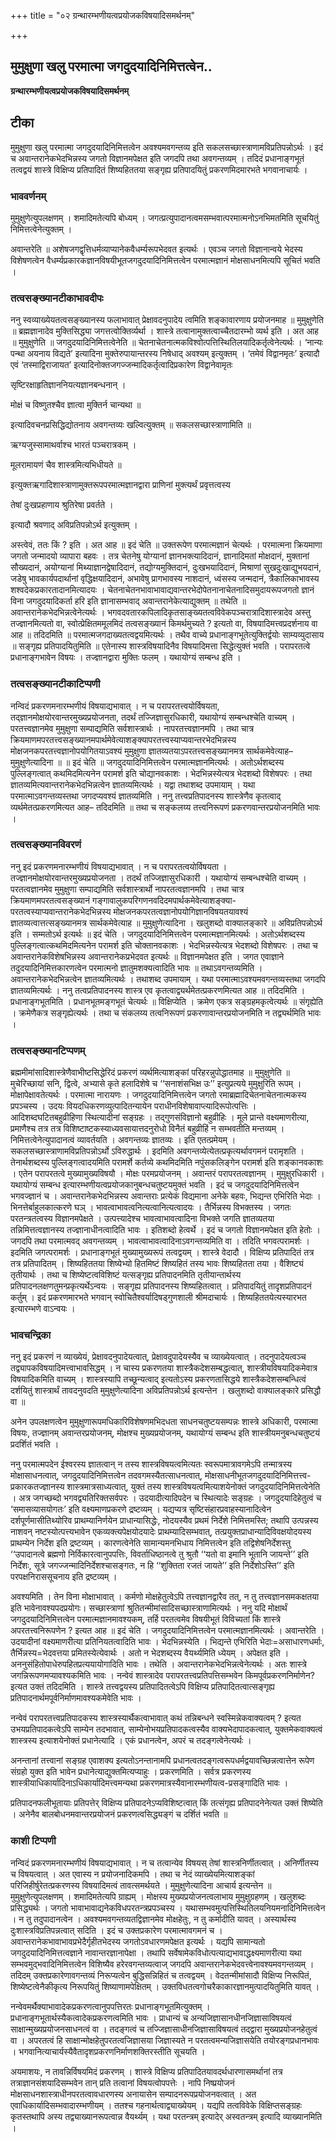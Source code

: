+++
title = "०२ ग्रन्थारम्भणीयत्वप्रयोजकविषयादिसमर्थनम्"

+++


## मुमुक्षुणा खलु परमात्मा जगदुदयादिनिमित्तत्वेन..

**ग्रन्थारम्भणीयत्वप्रयोजकविषयादिसमर्थनम्**

## **टीका**

मुमुक्षुणा खलु परमात्मा जगदुदयादिनिमित्तत्वेन अवश्यमवगन्तव्य इति सकलसच्छास्त्राणामविप्रतिपन्नोऽर्थः । इदं च अवान्तरानेकभेदभिन्नस्य जगतो विज्ञानमपेक्षत इति जगदपि तथा अवगन्तव्यम् । तदिदं प्रधानाङ्गभूतं तत्वद्वयं शास्त्रे विक्षिप्य प्रतिपादितं शिष्यहिततया सङ्गृह्य प्रतिपादयितुं प्रकरणमिदमारभते भगवानाचार्यः ।

### **भाववर्णनम्**

मुमुक्षुणेत्युपलक्षणम् । शमादिमतेत्यपि बोध्यम् । जगत्प्रत्युपादानत्वमसम्भवात्परमात्मनोऽनभिमतमिति सूचयितुं निमित्तत्वेनेत्युक्तम् ।

अवान्तरेति ॥ अशेषजगद्वृत्तिधर्मव्याप्यानेकवैधर्म्यरूपभेदवत इत्यर्थः । एवञ्च जगतो विज्ञानान्वये भेदस्य विशेषणत्वेन वैधर्म्यप्रकारकज्ञानविषयीभूतजगदुदयादिनिमित्तत्वेन परमात्मज्ञानं मोक्षसाधनमित्यपि सूचितं भवति ।

### **तत्वसङ्ख्यानटीकाभावदीपः**

ननु स्वव्याख्येयतत्वसङ्ख्यानस्य फलाभावात् प्रेक्षावदनुपादेय त्वमिति शङ्कावारणाय प्रयोजनमाह ॥ मुमुक्षुणेति ॥ ब्रह्मज्ञानादेव मुक्तिसिद्ध्या जगत्तत्वोक्तिर्व्यर्था । शास्त्रे तत्वानामुक्तत्वाच्चैतदारम्भो व्यर्थ इति । अत आह ॥ मुमुक्षुणेति ॥ जगदुदयादिनिमित्तत्वेनेति ॥ चेतनाचेतनात्मकविश्वोत्पत्तिस्थितिलयादिकर्तृत्वेनेत्यर्थः । ‘नान्यः पन्था अयनाय विद्यते’ इत्यादिना मुक्तेरुपायान्तरस्य निषेधाद् अवश्यम् इत्युक्तम् । ‘तमेवं विद्वानमृतः’ इत्यादौ एवं ‘तस्माद्विराजायत’ इत्यादिनोक्तजगज्जन्मादिकर्तृत्वादिप्रकारेण विद्वानेवामृतः

सृष्टिरक्षाहृतिज्ञाननियत्यज्ञानबन्धनान् ।

मोक्षं च विष्णुतश्चैव ज्ञात्वा मुक्तिर्न चान्यथा ॥

इत्यादिवचनप्रसिद्धिद्योतनाय अवगन्तव्यः खल्वित्युक्तम् ॥ सकलसच्छास्त्राणामिति ॥

ऋग्यजुस्सामाथर्वाश्च भारतं पञ्चरात्रकम् ।

मूलरामायणं चैव शास्त्रमित्यभिधीयते ॥

इत्युक्तऋगादिशास्त्राणामुक्तरूपपरमात्मज्ञानद्वारा प्राणिनां मुक्त्यर्थं प्रवृत्तत्वस्य

तेषां दुःखप्रहाणाय श्रुतिरेषा प्रवर्तते ।

इत्यादौ श्रवणाद् अविप्रतिपन्नोऽर्थ इत्युक्तम् ।

अस्त्वेवं, ततः किं ? इति । अत आह ॥ इदं चेति ॥ उक्तरूपेण परमात्मज्ञानं चेत्यर्थः । परमात्मना क्रियमाणा जगतो जन्मादयो व्यापारा बहवः । तत्र चेतनेषु योग्यानां ज्ञानभक्त्यादिदानं, ज्ञानादिमतां मोक्षदानं, मुक्तानां सौख्यदानं, अयोग्यानां मिथ्याज्ञानद्वेषादिदानं, तद्योग्यमुक्तिदानं, दुःखभयादिदानं, मिश्राणां सुखदुःखाद्युभयदानं, जडेषु भावकार्यपदार्थानां वृद्धिक्षयादिदानं, अभावेषु प्रागभावस्य नाशदानं, ध्वंसस्य जन्मदानं, त्रैकालिकाभावस्य शश्वदेकप्रकारतादानमित्यादयः । चेतनाचेतनभावाभावाद्यवान्तरभेदोपेतनानाचेतनादिसमुदायरूपजगतो ज्ञानं विना जगदुदयादिकर्ता हरि इति ज्ञानासम्भवाद् अवान्तरानेकेत्याद्युक्तम् ॥ तथेति ॥ अवान्तरानेकभेदभिन्नत्वेनेत्यर्थः । भगवदवतारकपिलादिकृतसाङ्ख्यतत्वविवेकपञ्चरात्रादिशास्त्रादेव अस्तु तज्ज्ञानमित्यतो वा, स्वोत्प्रेक्षितममूलमिदं तत्वसङ्ख्यानं किमर्थमुच्यते ? इत्यतो वा, विषयादिमत्त्वप्रदर्शनाय वा आह ॥ तदिदमिति ॥ परमात्मजगदाख्यतत्वद्वयमित्यर्थः । तथैव वाच्ये प्रधानाङ्गभूतेत्युक्तिर्द्वयोः साम्यव्युदासाय ॥ सङ्गृह्य प्रतिपादयितुमिति ॥ एतेनास्य शास्त्रविषयादिनैव विषयादिमत्ता सिद्धेत्युक्तं भवति । परापरतत्वे प्रधानाङ्गभावेन विषयः । तज्ज्ञानद्वारा मुक्तिः फलम् । यथायोग्यं सम्बन्ध इति ।

### **तत्वसङ्ख्यानटीकाटिप्पणी**

नन्विदं प्रकरणमनारम्भणीयं विषयाद्यभावात् । न च परापरतत्त्वयोर्विषयता, तद्ज्ञानमोक्षयोरवान्तरमुख्यप्रयोजनता, तदर्थं तज्जिज्ञासुरधिकारी, यथायोग्यं सम्बन्धश्चेति वाच्यम् । परतत्त्वज्ञानमेव मुमुक्षुणा सम्पाद्यमिति सर्वशास्त्रार्थः । नापरतत्त्वज्ञानमपि । तथा चात्र क्रियमाणमपरतत्त्वसङ्ख्यानमपार्थमेवेत्याशङ्क्यापरतत्त्वस्याप्यवान्तरभेदभिन्नस्य मोक्षजनकपरतत्त्वज्ञानोपयोगितयाऽवश्यं मुमुक्षुणा ज्ञातव्यतयाऽपरतत्त्वसङ्ख्यानमत्र सार्थकमेवेत्याह– मुमुक्षुणेत्यादिना ॥ ॥ इदं चेति ॥ जगदुदयादिनिमित्तत्वेन परमात्मज्ञानमित्यर्थः । अतोऽर्थशब्दस्य पुल्लिङ्गत्वात् कथमिदमित्यनेन परामर्श इति चोद्यानवकाशः । भेदभिन्नस्येत्यत्र भेदशब्दो विशेषपरः । तथा ज्ञातव्यमित्यवान्तरानेकभेदभिन्नत्वेन ज्ञातव्यमित्यर्थः । यद्वा तथाशब्द उपमायाम् । यथा परमात्माऽवगन्तव्यस्तथा जगदप्यवश्यं ज्ञातव्यमिति । ननु तत्त्वप्रतिपादनस्य शास्त्रेणैव कृतत्वाद् व्यर्थमेतत्प्रकरणमित्यत आह– तदिदमिति ॥ तथा च सङ्कलय्य तत्त्वनिरूपणं प्रकरणवान्तरप्रयोजनमिति भावः ।

### **तत्वसङ्ख्यानविवरणं**

ननु इदं प्रकरणमनारम्भणीयं विषयाद्यभावात् । न च परापरतत्वयोर्विषयता । तज्ज्ञानमोक्षयोरवान्तरमुख्यप्रयोजनता । तदर्थं तज्जिज्ञासुरधिकारी । यथायोग्यं सम्बन्धश्चेति वाच्यम् । परतत्वज्ञानमेव मुमुक्षुणा सम्पाद्यमिति सर्वशास्त्रार्थो नापरतत्वज्ञानमपि । तथा चात्र क्रियमाणमपरतत्वसङ्ख्यानं गङ्गावालुकपरिगणनवदिदमपार्थकमेवेत्याशङ्क्या-परतत्वस्याप्यवान्तरानेकभेदभिन्नस्य मोक्षजनकपरतत्वज्ञानोपयोगिज्ञानविषयतयावश्यं ज्ञातव्यत्वात्तत्सङ्ख्यानमत्र सार्थकमेवेत्याह ॥ मुमुक्षुणेत्यादिना । खलुशब्दो वाक्यालङ्कारे ॥ अविप्रतिपन्नोऽर्थ इति । सम्मतोऽर्थ इत्यर्थः ॥ इदं चेति । जगदुदयादिनिमित्तत्वेन परमात्मज्ञानमित्यर्थः । अतोऽर्थशब्दस्य पुल्लिङ्गत्वात्कथमिदमित्यनेन परामर्श इति चोक्तानवकाशः । भेदभिन्नस्येत्यत्र भेदशब्दो विशेषपरः । तथा च अवान्तरानेकविशेषभिन्नस्य अवान्तरानेकप्रभेदवत इत्यर्थः ॥ विज्ञानमपेक्षत इति । जगत एवाज्ञाने तदुदयादिनिमित्तकारणत्वेन परमात्मनो ज्ञातुमशक्यत्वादिति भावः ॥ तथाऽवगन्तव्यमिति । अवान्तरानेकभेदभिन्नत्वेन ज्ञातव्यमित्यर्थः । तथाशब्द उपमायाम् । यथा परमात्माऽवश्यमवगन्तव्यस्तथा जगदपि ज्ञातव्यमित्यर्थः । ननु तत्वप्रतिपादनस्य शास्त्र एव कृतत्वाद्व्यर्थमेतत्प्रकरणमित्यत आह ॥ तदिदमिति । प्रधानाङ्गभूतमिति । प्रधानभूतमङ्गभूतं चेत्यर्थः ॥ विक्षिप्येति । क्रमेण एकत्र सङ्ग्रहमकृत्वेत्यर्थः ॥ संगृह्येति । क्रमेणैकत्र सङ्गृह्येत्यर्थः । तथा च संकलय्य तत्वनिरूपणं प्रकरणावान्तरप्रयोजनमिति न तद्व्यर्थमिति भावः ।

### **तत्वसङ्ख्यानटिप्पणम्**

ब्रह्ममीमांसादिशास्त्रेणैवाभीष्टसिद्धेरिदं प्रकरणं व्यर्थमित्याशङ्कां परिहरन्नुपोद्धातमाह ॥ मुमुक्षुणेति ॥ मुचेरिच्छायां सनि, द्वित्वे, अभ्यासे कृते हलादिशेषे च ‘‘सनाशंसभिक्ष उः’’ इत्युप्रत्यये मुमुक्षुरिति रूपम् । मोक्षापेक्षावतेत्यर्थः । परमात्मा नारायणः ।
जगदुदयादिनिमित्तत्वेन जगतो रमाब्रह्मादिचेतनाचेतनात्मकस्य प्रपञ्चस्य । उदयः वियदधिकरणव्युत्पादितन्यायेन पराधीनविशेषावाप्त्यादिरूपोत्पत्तिः । आदिशब्दघटितबहुव्रीहिणा स्थित्यादीनां सङ्ग्रहः । तद्गुणसंविज्ञानो बहुव्रीहिः । मूले प्रान्ते वक्ष्यमाणरीत्या, प्रमाणैश्च तत्र तत्र विशिष्टाष्टकस्याध्यवसायात्तदनुरोधो विनैतं बहुव्रीहिं न सम्भवतीति मन्तव्यम् । निमित्तत्वेनेत्युपादानत्वं व्यावर्तयति । अवगन्तव्यः ज्ञातव्यः । इति एतत्प्रमेयम् । सकलसच्छास्त्राणामविप्रतिपन्नोऽर्थो ऽविरुद्धार्थः । इदमिति अवगन्तव्येत्येतत्प्रकृत्यर्थावगमनं परामृशति । तेनार्थशब्दस्य पुल्लिङ्गत्वादयमिति परामर्शे कर्तव्ये कथमिदमिति नपुंसकलिङ्गेन परामर्श इति शङ्कानवकाशः । एतेन परापरतत्वे मुख्यामुख्यविषयौ । मोक्षः परमप्रयोजनम् । अवान्तरं परापरतत्वज्ञानम् । मुमुक्षुरधिकारी । यथायोग्यं सम्बन्ध इत्यारम्भणीयत्वप्रयोजकानुबन्धचतुष्टयमुक्तं भवति । इदं च जगदुदयादिनिमित्तत्वेन भगवज्ज्ञानं च । अवान्तरानेकभेदभिन्नस्य अवान्तराः प्रत्येकं विद्यमाना अनेके बहवः, भिद्यन्त एभिरिति भेदाः । भिनत्तेर्बाहुलकात्करणे घञ् । भावत्वाभावत्वनित्यत्वानित्यत्वादयः । तैर्भिन्नस्य विभक्तस्य । जगतः परतन्त्रतत्वस्य विज्ञानमपेक्षते । उत्पत्त्यादेश्च भावत्वाभावत्वादिना विभक्ते जगति ज्ञातव्यतया तन्निमित्तत्वज्ञानस्य तज्ज्ञानाधीनत्वादिति भावः । इतिशब्दो हेत्वर्थे । इदं च जगतो विज्ञानमपेक्षत इति हेतोः । जगदपि तथा परमात्मवद् अवगन्तव्यम् । भावत्वाभावत्वादिनाऽवगन्तव्यमिति वा । तदिति भगवत्परामर्शः । इदमिति जगत्परामर्शः । प्रधानाङ्गभूतं मुख्यामुख्यरूपं तत्वद्वयम् । शास्त्रे वेदादौ । विक्षिप्य प्रतिपादितं तत्र तत्र प्रतिपादितम् । शिष्यहिततया शिष्येभ्यो हितमिष्टं शिष्यहितं तस्य भावः शिष्यहितता तया । वैशिष्ट्यं तृतीयार्थः । तथा च शिष्येष्टत्वविशिष्टं यत्सङ्गृह्य प्रतिपादनमिति तृतीयान्तार्थस्य प्रतिपादनलक्षणतुमन्प्रकृत्यर्थेऽन्वयः । सङ्गृह्य प्रतिपादनस्य शिष्यहितत्वात् । प्रतिपादयितुं तादृशप्रतिपादनं कर्तुम् । इदं प्रकरणमारभते भगवान् स्वोचितैश्वर्यादिषड्गुणशाली श्रीमदाचार्यः । शिष्यहिततयेत्यस्यारभत इत्यारम्भणे वाऽन्वयः ।

### **भावचन्द्रिका**

ननु इदं प्रकरणं न व्याख्येयं, प्रेक्षावदनुपादेयत्वात्, प्रेक्षावदुपादेयस्यैव च व्याख्येयत्वात् । तदनुपादेयत्वञ्च तद्व्यापकविषयादिमत्त्वाभावसिद्धम् । न चास्य प्रकरणतया शास्त्रैकदेशसम्बद्धत्वात्, शास्त्रीयविषयादिकमेवात्र विषयादिकमिति वाच्यम् । शास्त्रस्यापि तच्छून्यत्वाद् इत्यतोऽस्य प्रकरणतासिद्धये शास्त्रैकदेशसम्बन्धित्वं दर्शयितुं शास्त्रार्थं तावदनुवदति मुमुक्षुणेत्यादिना अविप्रतिपन्नोऽर्थ इत्यन्तेन । खलुशब्दो वाक्यालङ्कारे प्रसिद्धौ वा ॥

अनेन उपलक्षणत्वेन मुमुक्षुणारूपमधिकारिविशेषणमभिदधता साधनचतुष्टयसम्पन्नः शास्त्रे अधिकारी, परमात्मा विषयः, तज्ज्ञानम् अवान्तरप्रयोजनम्, मोक्षश्च मुख्यप्रयोजनम्, यथायोग्यं सम्बन्ध इति शास्त्रीयमनुबन्धचतुष्टयं प्रदर्शितं भवति ।

ननु परमात्मपदेन ईश्वरस्य ज्ञातत्वान् न तस्य शास्त्रविषयत्वमित्यतः स्वरूपमात्रावगमेऽपि तन्मात्रस्य मोक्षासाधनत्वात्, जगदुदयादिनिमित्तत्वेन तदवगमस्यैतत्साधनत्वात्, मोक्षसाधनीभूतजगदुदयादिनिमित्तत्त्व-प्रकारकतज्ज्ञानस्य शास्त्रमात्रसाध्यत्वात्, युक्तं तस्य शास्त्रविषयत्वमित्याशयेनोक्तं जगदुदयादिनिमित्तत्वेनेति । अत्र जगच्छब्दो भगवद्व्यतिरिक्तसर्वपरः । उदयादीत्यादिपदेन च स्थित्यादेः सङ्ग्रहः । जगदुदयादिहेतुत्वं च ‘समासव्यासयोगतः’ इति वक्ष्यमाणप्रकरणे द्रष्टव्यम् । यद्यप्यत्र सृष्टिसंहारप्रवाहस्यानादित्वेन दर्शपूर्णमासीतिथ्योरिव प्राथम्यानिर्णयेन प्राधान्यासिद्धेः, नोदयस्यैव प्रथमं निर्देशे निमित्तमस्ति; तथापि उत्पन्नस्य नाशवन् नष्टस्योत्पत्त्यभावेन एकव्यक्त्यपेक्षयोदयादेः प्राथम्यादिसम्भवात्, तत्प्रयुक्तप्राधान्यादिविवक्षयोदयस्य प्राथम्येन निर्देश इति द्रष्टव्यम् । कारणत्वेनेति सामान्यमनभिधाय निमित्तत्वेन इति तद्विशेषनिर्देशस्तु ‘‘उपादानत्वे ब्रह्मणो निर्विकारत्वानुपपत्तिः, विवर्ताधिष्ठानत्वे तु श्रुतौ ‘‘यतो वा इमानि भूतानि जायन्ते’’ इति निर्देशः, सूत्रे जगज्जन्मादिनिर्देशश्चासङ्गतः, न हि ‘‘शुक्तिता रजतं जायते’’ इति निर्देशोऽस्ति’’ इति परपक्षनिराससूचनाय इति द्रष्टव्यम् ।

अवश्यमिति । तेन विना मोक्षाभावात् । कर्मणो मोक्षहेतुत्वेऽपि तत्त्वज्ञानद्वारैव तत्, न तु तत्त्वज्ञानसमकक्षतया इति भावेनावश्यपदप्रयोगः। सच्छास्त्राणां श्रुतितन्मीमांसादिसच्छास्त्राणामित्यर्थः । ननु यदि मोक्षार्थं जगदुदयादिनिमित्तत्वेन परमात्मज्ञानमावश्यकम्, तर्हि परतत्वमेव विषयीभूतं विविच्यतां किं शास्त्रे अपरतत्त्वनिरूपणेन ? इत्यत आह ॥ इदं चेति । जगदुदयादिनिमित्तत्वेन परमात्मज्ञानमित्यर्थः । अवान्तरेति । उदयादीनां वक्ष्यमाणरीत्या प्रतिनियतत्वादिति भावः । भेदभिन्नस्येति । भिद्यन्ते एभिरिति भेदाः=असाधारणधर्माः, तैर्भिन्नस्य=भेदवत्तया प्रमितस्येत्येवार्थः । अतो न भेदशब्दस्य वैयर्थ्यमिति ध्येयम् । अपेक्षत इति । अननुसंहितोपाधेरुपहितप्रत्ययायोगादिति भावः । तथेति । अवान्तरानेकभेदभिन्नत्वेनेत्यर्थः । अतः शास्त्रे जगन्निरूपणमप्यावश्यकमिति भावः । नन्वेवं शास्त्रादेव परापरतत्त्वप्रतिपत्तिसम्भवेन किमपूर्वप्रकरणनिर्माणेन? इत्यत उक्तं तदिदमिति । शास्त्रे तत्त्वद्वयस्य प्रतिपादितत्वेऽपि विक्षिप्य प्रतिपादितत्वात्सङ्गृह्य प्रतिपादनार्थमपूर्वनिर्माणमावश्यकमेवेति भावः ।

नन्वेवं परापरतत्त्वप्रतिपादकस्य शास्त्रस्यार्थैकत्वाभावात् कथं तन्निबन्धने स्वस्मिन्नेकवाक्यत्वम् ? इत्यत उभयप्रतिपादकत्वेऽपि साम्येन तदभावात्, साम्येनोभयप्रतिपादकत्वस्यैव वाक्यभेदापादकत्वात्, युक्तमेकवाक्यत्वं शास्त्रस्य इत्याशयेनोक्तं प्रधानेत्यादि । एकं प्रधानत्वेन, अपरं च तदङ्गत्वेनेत्यर्थः ।

अनन्तानां तत्त्वानां सङ्ग्रह एवाशक्य इत्यतोऽनन्तानामपि प्रधानत्वतदङ्गत्वरूपधर्मद्वयावच्छिन्नत्वात्तेन रूपेण संग्रहो युक्त इति भावेन प्रधानेत्याद्युक्तमित्यप्याहुः । प्रकरणमिति । सर्वत्र प्रकरणस्य शास्त्रीयाधिकार्यादिनाऽधिकार्यादिमत्त्वमन्यथा प्रकरणमात्रस्यैवानारम्भणीयत्व-प्रसङ्गादिति भावः ।

प्रतिपादनफलीभूतायाः प्रतिपत्तेर् विक्षिप्य प्रतिपादनेऽप्यविशिष्टत्वात् किं तत्संगृह्य प्रतिपादनेनेत्यत उक्तं शिष्येति । अनेनैव बालबोधनमवान्तरप्रयोजनं प्रकरणत्वसिद्ध्यङ्गं च दर्शितं भवति ॥

### **काशी टिप्पणी**

नन्विदं प्रकरणमनारम्भणीयं विषयाद्यभावात् । न च तत्वान्येव विषयस् तेषां शास्त्रनिर्णीतत्वात् । अनिर्णीतस्य च विषयत्वात् । अत एवास्य न प्रयोजनादिकमपि । तथा च नेदं व्याख्येयमित्याशङ्कां परिजिहीर्षुरेतत्प्रकरणस्य विषयादिमत्वं तावत्समर्थयते । मुमुक्षुणेत्यादिना आचार्य इत्यन्तेन ॥ मुमुक्षुणेत्युपलक्षणम् । शमादिमतेत्यपि ग्राह्यम् । मोक्षस्य मुख्यप्रयोजनत्वलाभाय मुमुक्षुग्रहणम् । खलुशब्दः प्रसिद्ध्यर्थः । जगतो भावाभावाद्यनेकविधपरतन्त्रप्रपञ्चस्य । यथासम्भवमुत्पत्तिस्थितिलयनियमनादिनिमित्तत्वेन । न तु तदुपादानत्वेन । अवश्यमवगन्तव्यतद्विज्ञानमेव मोक्षहेतुः, न तु कर्मादीति यावत् । अस्यार्थस्य दुःशास्त्रविप्रतिपन्नत्वात् सदिति । इदं च उक्तप्रकारेण परमात्मावगमनं च । अवान्तरानेकभावाभावप्रभेदैर्गृहीतभेदस्य जगतोऽवधारणमपेक्षत इत्यर्थः । यद्यपि सामान्यतो जगदुदयादिनिमित्तत्वज्ञाने नावान्तरज्ञानापेक्षा । तथापि सर्वेषामेकविधोत्पत्याद्यभावाद्धक्ष्यमाणरीत्या यथा सम्भवमुद्भवादिनिमित्तत्वेन विशिष्यैव हरेरवगन्तव्यत्वाज् जगदपि अवान्तरानेकभेदवत्त्वेनावश्यमवगन्तव्यम् । तदिदम् उक्तप्रकारेणावगन्तव्यं निरूप्यत्वेन बुद्धिसन्निहितं च तत्वद्वयम् । वेदतन्मीमांसादौ विक्षिप्य निरूपितं, शिष्येष्टत्वेनैकीकृत्य निरूपयितुं शिष्याणामपेक्षितम् । उक्तविधतत्वगोचरैकाकारज्ञानमुत्पादयितुमिति यावत् ।

नन्वेवमर्थैक्याभावादेकप्रकरणत्वानुपपत्तिरतः प्रधानाङ्गभूतमित्युक्तम् । प्रधानाङ्गभूतार्थस्यैकत्वादेकप्रकरणत्वमिति भावः । प्राधान्यं च अन्यजिज्ञासानधीनजिज्ञासाविषयत्वं साक्षान्मुख्यप्रयोजनसाधनत्वं वा । तदङ्गत्वं च तज्जिज्ञासाधीनजिज्ञासाविषयत्वं तद्द्वारा मुख्यप्रयोजनहेतुत्वं वा । अपरतत्वं हि साक्षान्मोक्षहेतुपरतत्वजिज्ञासया जिज्ञास्यते न परतत्वमन्यजिज्ञासयेति तयोरङ्गप्रधानभावः । भगवानित्याचार्यस्यैवैतादृशप्रकरणनिर्माणशक्तिरस्तीति सूचयति ।

अयमाशयः, न तावन्निर्विषयमिदं प्रकरणम् । शास्त्रे विक्षिप्य प्रतिपादितयावदर्थधारणासमर्थानां तत्र तत्राज्ञानसंशयादिसम्भवेन तान् प्रति तत्वानां विषयत्वोपपत्तेः । नापि निष्प्रयोजनं मोक्षसाधनशास्त्राधीनपरतत्वावधारणस्य अनायासेन सम्पादनरूपप्रयोजनवत्वात् । अत एवाधिकार्यादिसम्भवादारम्भणीयम् । ततश्च गहनार्थत्वाद्व्याख्येयम् । यद्यपि तत्वविवेके विक्षिप्तसङ्ग्रहः कृतस्तथापि अस्य तद्व्याख्यानरूपत्वान्न वैयर्थ्यम् । यथा परतन्त्रम् इत्यादेर् अस्वतन्त्रम् इत्यादि व्याख्यानमिति ।

